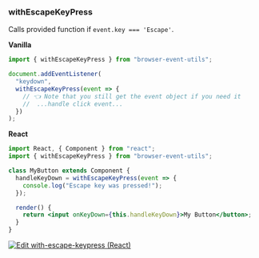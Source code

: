 ### withEscapeKeyPress

Calls provided function if `event.key === 'Escape'`.

**Vanilla**

```js
import { withEscapeKeyPress } from "browser-event-utils";

document.addEventListener(
  "keydown",
  withEscapeKeyPress(event => {
    // 👈 Note that you still get the event object if you need it
    //  ...handle click event...
  })
);
```

**React**

```jsx
import React, { Component } from "react";
import { withEscapeKeyPress } from "browser-event-utils";

class MyButton extends Component {
  handleKeyDown = withEscapeKeyPress(event => {
    console.log("Escape key was pressed!");
  });

  render() {
    return <input onKeyDown={this.handleKeyDown}>My Button</button>;
  }
}
```

[![Edit with-escape-keypress (React)](https://codesandbox.io/static/img/play-codesandbox.svg)](https://codesandbox.io/s/with-escape-keypress-react-7pe3o?fontsize=14&hidenavigation=1&theme=dark)
